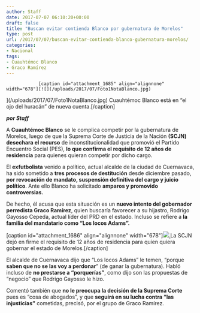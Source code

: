 ```yaml
---
author: Staff
date: 2017-07-07 06:10:20+00:00
draft: false
title: "Buscan evitar contienda Blanco por gubernatura de Morelos"
type: post
url: /2017/07/07/buscan-evitar-contienda-blanco-gubernatura-morelos/
categories:
- Nacional
tags:
- Cuauhtémoc Blanco
- Graco Ramírez
---
```



				[caption id="attachment_1685" align="alignnone" width="678"][![](/uploads/2017/07/Foto1NotaBlanco.jpg)
](/uploads/2017/07/Foto1NotaBlanco.jpg) Cuauhtémoc Blanco está en “el ojo del huracán” de nueva cuenta.[/caption]

_**por Staff**_

A **Cuauhtémoc Blanco** se le complica competir por la gubernatura de Morelos, luego de que la Suprema Corte de Justicia de la Nación **(SCJN) desechara el recurso** de inconstitucionalidad que promovió el Partido Encuentro Social (PES), **lo que confirma el requisito de 12 años de residencia** para quienes quieran competir por dicho cargo.

El **exfutbolista** venido a político, actual alcalde de la ciudad de Cuernavaca, ha sido sometido a **tres procesos de destitución** desde diciembre pasado, **por revocación de mandato, suspensión definitiva del cargo y juicio político**. Ante ello Blanco ha solicitado **amparos y promovido controversias.**

De hecho, él acusa que esta situación es un **nuevo intento del gobernador perredista Graco Ramírez**, quien buscaría favorecer a su hijastro, Rodrigo Gayosso Cepeda, actual líder del PRD en el estado. Incluso se refiere a **la familia del mandatario como “Los locos Adams”.**

[caption id="attachment_1686" align="alignnone" width="678"][![](/uploads/2017/07/Foto2NotaBlanco.jpg)
](/uploads/2017/07/Foto2NotaBlanco.jpg) La SCJN dejó en firme el requisito de 12 años de residencia para quien quiera gobernar el estado de Morelos.[/caption]

El alcalde de Cuernavaca dijo que “Los locos Adams” le temen, “porque **saben que no se las voy a perdonar**” (de ganar la gubernatura). Habló incluso de **no prestarse a “porquerías”**, como dijo son las propuestas de “negocio” que Rodrigo Gayosso le hizo.

Comentó también que **no le preocupa la decisión de la Suprema Corte** pues es “cosa de abogados”, y que **seguirá en su lucha contra “las injusticias”** cometidas, precisó, por el grupo de Graco Ramírez.		
